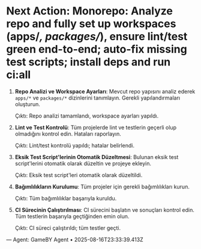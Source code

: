 # Next Action: Monorepo: Analyze repo and fully set up workspaces (apps/*, packages/*), ensure lint/test green end-to-end; auto-fix missing test scripts; install deps and run ci:all

1. **Repo Analizi ve Workspace Ayarları**: Mevcut repo yapısını analiz ederek `apps/*` ve `packages/*` dizinlerini tanımlayın. Gerekli yapılandırmaları oluşturun.

   Çıktı: Repo analizi tamamlandı, workspace ayarları yapıldı.

2. **Lint ve Test Kontrolü**: Tüm projelerde lint ve testlerin geçerli olup olmadığını kontrol edin. Hataları raporlayın.

   Çıktı: Lint/test kontrolü yapıldı; hatalar belirlendi.

3. **Eksik Test Script'lerinin Otomatik Düzeltmesi**: Bulunan eksik test script'lerini otomatik olarak düzeltin ve projeye ekleyin.

   Çıktı: Eksik test script'leri otomatik olarak düzeltildi.

4. **Bağımlılıkların Kurulumu**: Tüm projeler için gerekli bağımlılıkları kurun.

   Çıktı: Tüm bağımlılıklar başarıyla kuruldu.

5. **CI Sürecinin Çalıştırılması**: CI sürecini başlatın ve sonuçları kontrol edin. Tüm testlerin başarıyla geçtiğinden emin olun.

   Çıktı: CI süreci çalıştırıldı; tüm testler geçti.

— Agent: GameBY Agent • 2025-08-16T23:33:39.413Z
